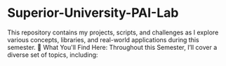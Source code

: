 # Superior-University-PAI-Lab
This repository contains my projects, scripts, and challenges as I explore various concepts, libraries, and real-world applications during this semester. 📌 What You'll Find Here: Throughout this Semester, I’ll cover a diverse set of topics, including:
